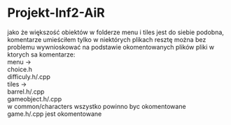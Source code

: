 # Projekt-Inf2-AiR
jako że większość obiektów w folderze menu i tiles jest do siebie podobna, komentarze umieściłem tylko w niektórych plikach
resztę można bez problemu wywnioskować na podstawie okomentowanych plików
pliki w ktorych sa komentarze:<br />
menu -><br />
	choice.h<br />
	difficuly.h/.cpp<br />
tiles -><br />
	barrel.h/.cpp<br />
	gameobject.h/.cpp<br />
w common/characters wszystko powinno byc okomentowane<br />
game.h/.cpp jest okomentowane
